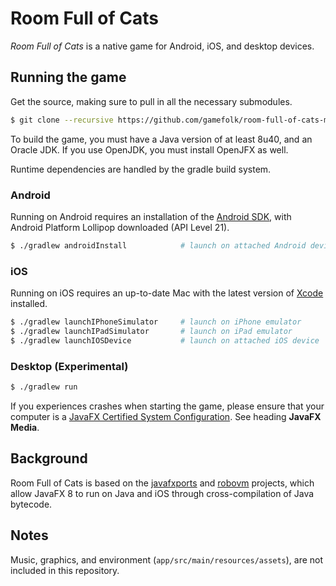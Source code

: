 # Room Full of Cats

*Room Full of Cats* is a native game for Android, iOS, and desktop devices.

## Running the game

Get the source, making sure to pull in all the necessary submodules.

```sh
$ git clone --recursive https://github.com/gamefolk/room-full-of-cats-mobile.git
```

To build the game, you must have a Java version of at least 8u40, and an Oracle
JDK. If you use OpenJDK, you must install OpenJFX as well.

Runtime dependencies are handled by the gradle build system.

### Android

Running on Android requires an installation of the [Android SDK], with Android
Platform Lollipop downloaded (API Level 21).

```sh
$ ./gradlew androidInstall            # launch on attached Android device
```

### iOS

Running on iOS requires an up-to-date Mac with the latest version of [Xcode]
installed.

```sh
$ ./gradlew launchIPhoneSimulator     # launch on iPhone emulator
$ ./gradlew launchIPadSimulator       # launch on iPad emulator
$ ./gradlew launchIOSDevice           # launch on attached iOS device
```

### Desktop (Experimental)

```sh
$ ./gradlew run
```

If you experiences crashes when starting the game, please ensure that your
computer is a [JavaFX Certified System Configuration]. See heading __JavaFX
Media__.

## Background

Room Full of Cats is based on the [javafxports] and [robovm] projects, which
allow JavaFX 8 to run on Java and iOS through cross-compilation of Java
bytecode.

## Notes

Music, graphics, and environment (`app/src/main/resources/assets`), are not
included in this repository.

[javafxports]: http://javafxports.org
[robovm]: http://robovm.com
[Android SDK]: https://developer.android.com/sdk/installing/index.html
[Xcode]: https://developer.apple.com/xcode/
[JavaFX Certified System Configuration]: http://www.oracle.com/technetwork/java/javafx/downloads/supportedconfigurations-1506746.html
